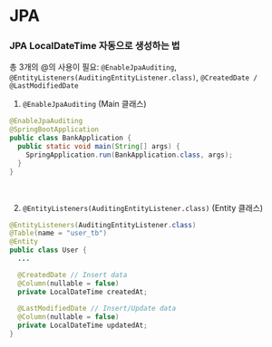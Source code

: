 # JPA
### JPA LocalDateTime 자동으로 생성하는 법
총 3개의 @의 사용이 필요: `@EnableJpaAuditing`, `@EntityListeners(AuditingEntityListener.class)`, `@CreatedDate / @LastModifiedDate`

1. `@EnableJpaAuditing` (Main 클래스)
  ```java
  @EnableJpaAuditing
  @SpringBootApplication
  public class BankApplication {
    public static void main(String[] args) {
      SpringApplication.run(BankApplication.class, args);
    }
  }
  ```

<br/>

2. `@EntityListeners(AuditingEntityListener.class)` (Entity 클래스)
  ```java
  @EntityListeners(AuditingEntityListener.class)
  @Table(name = "user_tb")
  @Entity
  public class User {
    ...

    @CreatedDate // Insert data
    @Column(nullable = false)
    private LocalDateTime createdAt;
    
    @LastModifiedDate // Insert/Update data
    @Column(nullable = false)
    private LocalDateTime updatedAt;
  }
  ```